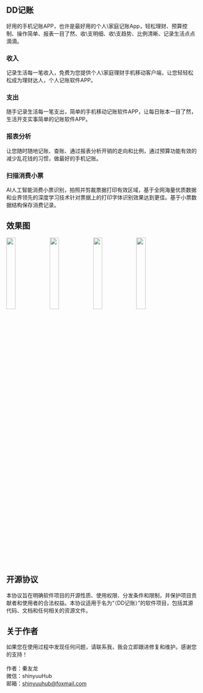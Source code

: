 ## DD记账
好用的手机记账APP，也许是最好用的个人\家庭记账App，轻松理财、预算控制、操作简单、报表一目了然、收\支明细、收\支趋势、比例清晰、记录生活点点滴滴。

### 收入
记录生活每一笔收入，免费为您提供个人\家庭理财手机移动客户端，让您轻轻松松成为理财达人，个人记账软件APP。

### 支出
随手记录生活每一笔支出，简单的手机移动记账软件APP，让每日账本一目了然，生活开支实事简单的记账软件APP。

### 报表分析
让您随时随地记账、查账、通过报表分析开销的走向和比例，通过预算功能有效的减少乱花钱的习惯，做最好的手机记账。

### 扫描消费小票
AI人工智能消费小票识别，拍照并剪裁票据打印有效区域，基于全网海量优质数据和业界领先的深度学习技术针对票据上的打印字体识别效果达到更佳。基于小票数据结构保存消费记录。

## 效果图
<img src="http://storage.dwtedx.com/income/images/guide0.jpg" width="22%"/>
<img src="http://storage.dwtedx.com/income/images/guide1.jpg" width="22%"/>
<img src="http://storage.dwtedx.com/income/images/guide2.jpg" width="22%"/>
<img src="http://storage.dwtedx.com/income/images/guide3.jpg" width="22%"/>

## 开源协议
本协议旨在明确软件项目的开源性质、使用权限、分发条件和限制，并保护项目贡献者和使用者的合法权益。本协议适用于名为“（DD记账）”的软件项目，包括其源代码、文档和任何相关的资源文件。

## 关于作者
如果您在使用过程中发现任何问题，请联系我，我会立即跟进修复和维护。感谢您的支持！<br/><br/>
作者：秦友龙<br/>
微信：shinyuuHub<br/>
邮箱：shinyuuhub@foxmail.com<br/>
